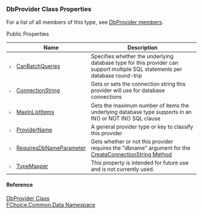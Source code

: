﻿### DbProvider Class Properties

For a list of all members of this type, see [DbProvider members](FChoice.Common~FChoice.Common.Data.DbProvider_members.md).

Public Properties

|   | Name | Description |
| --- | --- | --- |
| ![Public Property](dotnetimages/publicProperty.png) | [CanBatchQueries](FChoice.Common~FChoice.Common.Data.DbProvider~CanBatchQueries.md) | Specifies whether the underlying database type for this provider can support multiple SQL statements per database round-trip   |
| ![Public Property](dotnetimages/publicProperty.png) | [ConnectionString](FChoice.Common~FChoice.Common.Data.DbProvider~ConnectionString.md) | Gets or sets the connection string this provider will use for database connections   |
| ![Public Property](dotnetimages/publicProperty.png) | [MaxInListItems](FChoice.Common~FChoice.Common.Data.DbProvider~MaxInListItems.md) | Gets the maximum number of items the underlying database type supports in an IN() or NOT IN() SQL clause   |
| ![Public Property](dotnetimages/publicProperty.png) | [ProviderName](FChoice.Common~FChoice.Common.Data.DbProvider~ProviderName.md) | A general provider type or key to classify this provider   |
| ![Public Property](dotnetimages/publicProperty.png) | [RequiresDbNameParameter](FChoice.Common~FChoice.Common.Data.DbProvider~RequiresDbNameParameter.md) | Gets whether or not this provider requires the "dbname" argument for the [CreateConnectionString Method](FChoice.Common~FChoice.Common.Data.DbProvider~CreateConnectionString.md)   |
| ![Public Property](dotnetimages/publicProperty.png) | [TypeMapper](FChoice.Common~FChoice.Common.Data.DbProvider~TypeMapper.md) | This property is intended for future use and is not currently used.   |





#### Reference

[DbProvider Class](FChoice.Common~FChoice.Common.Data.DbProvider.md)  
[FChoice.Common.Data Namespace](FChoice.Common~FChoice.Common.Data_namespace.md)